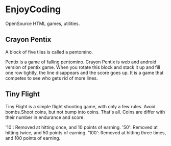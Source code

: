 # EnjoyCoding
OpenSource HTML games, utilities.

## Crayon Pentix
A block of five tiles is called a pentomino.

Pentix is a game of falling pentomino.
Crayon Pentix is web and android version of pentix game.
When you rotate this block and stack it up and fill one row tightly,
the line disappears and the score goes up.
It is a game that competes to see who gets rid of more lines.

## Tiny Flight
Tiny Flight is a simple flight shooting game, with only a few rules.
Avoid bombs.Shoot coins, but not bump into coins.
That's all.
Coins are differ with their number in endurance and score.

'10': Removed at hitting once, and 10 points of earning.
'50': Removed at hitting twice, and 50 points of earning.
'100': Removed at hitting three times, and 100 points of earning.
